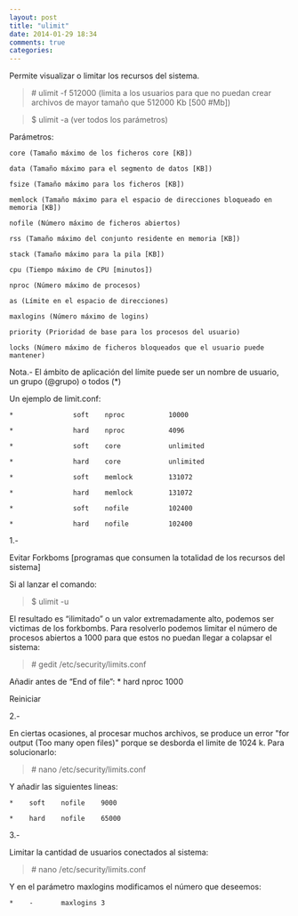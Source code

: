 ```yaml
---
layout: post
title: "ulimit"
date: 2014-01-29 18:34
comments: true
categories: 
---
```

Permite  visualizar o limitar los recursos del sistema.

>\# ulimit -f 512000 (limita a los usuarios para que no puedan crear archivos de mayor tamaño que 512000 Kb [500 #Mb])

>$ ulimit -a   (ver todos los parámetros)

Parámetros:

	core (Tamaño máximo de los ficheros core [KB])

	data (Tamaño máximo para el segmento de datos [KB])

	fsize (Tamaño máximo para los ficheros [KB])

	memlock (Tamaño máximo para el espacio de direcciones bloqueado en memoria [KB])

	nofile (Número máximo de ficheros abiertos)

	rss (Tamaño máximo del conjunto residente en memoria [KB])

	stack (Tamaño máximo para la pila [KB])

	cpu (Tiempo máximo de CPU [minutos])

	nproc (Número máximo de procesos)

	as (Límite en el espacio de direcciones)

	maxlogins (Número máximo de logins)

	priority (Prioridad de base para los procesos del usuario)

	locks (Número máximo de ficheros bloqueados que el usuario puede mantener)

Nota.- El ámbito de aplicación del límite puede ser un nombre de usuario, un grupo (@grupo) o todos (*)

Un ejemplo de limit.conf:

	*               soft    nproc           10000

	*               hard    nproc           4096

	*               soft    core            unlimited

	*               hard    core            unlimited

	*               soft    memlock         131072

	*               hard    memlock         131072

	*               soft    nofile          102400

	*               hard    nofile          102400

1.-

Evitar Forkboms [programas que consumen la totalidad de los recursos del sistema]

Si al lanzar el comando: 

>$ ulimit -u 

El resultado es “ilimitado” o un valor extremadamente alto, podemos ser victimas de los forkbombs. Para resolverlo podemos limitar el número de procesos abiertos a 1000 para que estos no puedan llegar a colapsar el sistema: 

>\# gedit /etc/security/limits.conf 

Añadir antes de “End of file”:   * hard nproc 1000 

Reiniciar

2.-

En ciertas ocasiones, al procesar muchos archivos, se produce un error "for output (Too many open files)" porque se desborda el limite de 1024 k. Para solucionarlo:

>\# nano /etc/security/limits.conf

Y añadir las siguientes lineas:

	*    soft    nofile    9000

	*    hard    nofile    65000

3.-

Limitar la cantidad de usuarios conectados al sistema:

>\# nano /etc/security/limits.conf

Y en el parámetro maxlogins modificamos el número que deseemos:

	*    -       maxlogins 3

